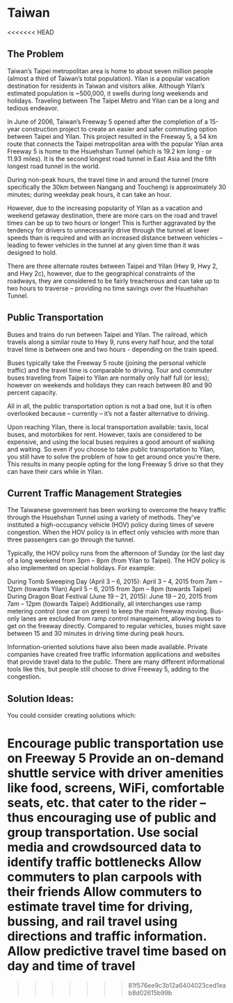 # Taiwan
<<<<<<< HEAD


The Problem
-----------


Taiwan’s Taipei metropolitan area is home to about seven million people (almost a third of Taiwan’s total population). Yilan is a popular vacation destination for residents in Taiwan and visitors alike. Although Yilan’s estimated population is ~500,000, it swells during long weekends and holidays. Traveling between The Taipei Metro and Yilan can be a long and tedious endeavor.

In June of 2006, Taiwan’s Freeway 5 opened after the completion of a 15-year construction project to create an easier and safer commuting option between Taipei and Yilan. This project resulted in the Freeway 5, a 54 km route that connects the Taipei metropolitan area with the popular Yilan area Freeway 5 is home to the Hsuehshan Tunnel (which is 19.2 km long - or 11.93 miles). It is the second longest road tunnel in East Asia and the fifth longest road tunnel in the world.

During non-peak hours, the travel time in and around the tunnel (more specifically the 30km between Nangang and Toucheng) is approximately 30 minutes; during weekday peak hours, it can take an hour.

However, due to the increasing popularity of Yilan as a vacation and weekend getaway destination, there are more cars on the road and travel times can be up to two hours or longer! This is further aggravated by the tendency for drivers to unnecessarily drive through the tunnel at lower speeds than is required and with an increased distance between vehicles – leading to fewer vehicles in the tunnel at any given time than it was designed to hold.

There are three alternate routes between Taipei and Yilan (Hwy 9, Hwy 2, and Hwy 2c), however, due to the geographical constraints of the roadways, they are considered to be fairly treacherous and can take up to two hours to traverse –
providing no time savings over the Hsuehshan Tunnel.



Public Transportation
---------------------
Buses and trains do run between Taipei and Yilan. The railroad, which travels along a similar route to Hwy 9, runs every half hour, and the total travel time is between one and two hours - depending on the train speed.

Buses typically take the Freeway 5 route (joining the personal vehicle traffic) and the travel time is comparable to driving. Tour and commuter buses traveling from Taipei to Yilan are normally only half full (or less); however on weekends and holidays they can reach between 80 and 90 percent capacity.

All in all, the public transportation option is not a bad one, but it is often overlooked because – currently – it’s not a faster alternative to driving.

Upon reaching Yilan, there is local transportation available: taxis, local buses, and motorbikes for rent. However, taxis are considered to be expensive, and using the local buses requires a good amount of walking and waiting. So even if you choose to take public transportation to Yilan, you still have to solve the problem of how to get around once you’re there. This results in many people opting for the long Freeway 5 drive so that they can have their cars while in Yilan.

 

Current Traffic Management Strategies
-------------------------------------
The Taiwanese government has been working to overcome the heavy traffic through the Hsuehshan Tunnel using a variety of methods. They’ve instituted a high-occupancy vehicle (HOV) policy during times of severe congestion. When the HOV policy is in effect only vehicles with more than three passengers can go through the tunnel.

Typically, the HOV policy runs from the afternoon of Sunday (or the last day of a long weekend from 3pm – 8pm (from Yilan to Taipei). The HOV policy is also implemented on special holidays. For example:

During Tomb Sweeping Day (April 3 – 6, 2015):
April 3 – 4, 2015 from 7am – 12pm (towards Yilan)
April 5 – 6, 2015 from 3pm – 8pm (towards Taipei)
During Dragon Boat Festival (June 19 – 21, 2015):
June 19 – 20, 2015 from 7am – 12pm (towards Taipei)
Additionally, all interchanges use ramp metering control (one car on green) to keep the main freeway moving. Bus-only lanes are excluded from ramp control management, allowing buses to get on the freeway directly. Compared to regular vehicles, buses might save between 15 and 30 minutes in driving time during peak hours. 

Information-oriented solutions have also been made available. Private companies have created free traffic information applications and websites that provide travel data to the public. There are many different informational tools like this, but people still choose to drive Freeway 5, adding to the congestion. 

 

Solution Ideas:
---------------


You could consider creating solutions which:

Encourage public transportation use on Freeway 5
Provide an on-demand shuttle service with driver amenities like food, screens, WiFi, comfortable seats, etc. that cater to the rider – thus encouraging use of public and group transportation.
Use social media and crowdsourced data to identify traffic bottlenecks
Allow commuters to plan carpools with their friends
Allow commuters to estimate travel time for driving, bussing, and rail travel using directions and traffic information.
Allow predictive travel time based on day and time of travel
=======
>>>>>>> 81f576ee9c3b12a6404023ced1eab8d02615b99b
